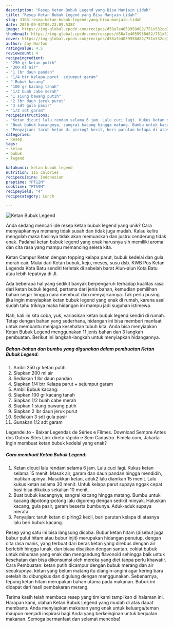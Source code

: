```yaml
---
description: "Resep Ketan Bubuk Legend yang Bisa Manjain Lidah"
title: "Resep Ketan Bubuk Legend yang Bisa Manjain Lidah"
slug: 3163-resep-ketan-bubuk-legend-yang-bisa-manjain-lidah
date: 2020-09-02T06:23:09.538Z
image: https://img-global.cpcdn.com/recipes/d58a7e4059958d82/751x532cq70/ketan-bubuk-legend-foto-resep-utama.jpg
thumbnail: https://img-global.cpcdn.com/recipes/d58a7e4059958d82/751x532cq70/ketan-bubuk-legend-foto-resep-utama.jpg
cover: https://img-global.cpcdn.com/recipes/d58a7e4059958d82/751x532cq70/ketan-bubuk-legend-foto-resep-utama.jpg
author: Jay Norton
ratingvalue: 4.5
reviewcount: 4
recipeingredient:
- "250 gr ketan putih"
- "200 ml air"
- "1 lbr daun pandan"
- "1/4 btr Kelapa parut  sejumput garam"
- " Bubuk kacang"
- "100 gr kacang tanah"
- "1/2 buah cabe merah"
- "1 siung bawang putih"
- "2 lbr daun jeruk purut"
- "3 sdt gula pasir"
- "1/2 sdt garam"
recipeinstructions:
- "Ketan dicuci lalu rendam selama 6 jam. Lalu cuci lagi. Kukus ketan selama 15 menit. Masak air, garam dan daun pandan hingga mendidih, matikan apinya. Masukkan ketan, aduk2 lalu diamkan 15 menit. Lalu kukus ketan selama 30 menit. Untuk kelapa parut supaya nggak cepat basi bisa dikukus sekalian 10 menit."
- "Buat bubuk kacangnya, sangrai kacang hingga matang. Bumbu untuk kacang dipotong-potong lalu digoreng dengan sedikit minyak. Haluskan kacang, gula pasir, garam beserta bumbunya. Aduk-aduk supaya merata."
- "Penyajian: taruh ketan di piring2 kecil, beri parutan kelapa di atasnya lalu beri bubuk kacang."
categories:
- Resep
tags:
- ketan
- bubuk
- legend

katakunci: ketan bubuk legend 
nutrition: 115 calories
recipecuisine: Indonesian
preptime: "PT12M"
cooktime: "PT59M"
recipeyield: "4"
recipecategory: Lunch

---
```



![Ketan Bubuk Legend](https://img-global.cpcdn.com/recipes/d58a7e4059958d82/751x532cq70/ketan-bubuk-legend-foto-resep-utama.jpg)

Anda sedang mencari ide resep ketan bubuk legend yang unik? Cara menyiapkannya memang tidak susah dan tidak juga mudah. Kalau keliru mengolah maka hasilnya tidak akan memuaskan dan justru cenderung tidak enak. Padahal ketan bubuk legend yang enak harusnya sih memiliki aroma dan cita rasa yang mampu memancing selera kita.

Ketan Campur Ketan dengan topping kelapa parut, bubuk kedelai dan gula merah cair. Mulai dari Ketan bubuk, keju, meses, susu dsb. KWB Pos Ketan Legenda Kota Batu sendiri terletak di sebelah barat Alun-alun Kota Batu atau lebih tepatnya di Jl.

Ada beberapa hal yang sedikit banyak berpengaruh terhadap kualitas rasa dari ketan bubuk legend, pertama dari jenis bahan, kemudian pemilihan bahan segar hingga cara membuat dan menyajikannya. Tak perlu pusing jika ingin menyiapkan ketan bubuk legend yang enak di rumah, karena asal sudah tahu triknya maka hidangan ini mampu jadi suguhan istimewa.


Nah, kali ini kita coba, yuk, variasikan ketan bubuk legend sendiri di rumah. Tetap dengan bahan yang sederhana, hidangan ini bisa memberi manfaat untuk membantu menjaga kesehatan tubuh kita. Anda bisa menyiapkan Ketan Bubuk Legend menggunakan 11 jenis bahan dan 3 langkah pembuatan. Berikut ini langkah-langkah untuk menyiapkan hidangannya.

<!--inarticleads1-->

##### Bahan-bahan dan bumbu yang digunakan dalam pembuatan Ketan Bubuk Legend:

1. Ambil 250 gr ketan putih
1. Siapkan 200 ml air
1. Sediakan 1 lbr daun pandan
1. Siapkan 1/4 btr Kelapa parut + sejumput garam
1. Ambil  Bubuk kacang:
1. Siapkan 100 gr kacang tanah
1. Siapkan 1/2 buah cabe merah
1. Siapkan 1 siung bawang putih
1. Siapkan 2 lbr daun jeruk purut
1. Sediakan 3 sdt gula pasir
1. Gunakan 1/2 sdt garam


Legendei.to - Baixar Legendas de Séries e Filmes. Download Sempre Antes dos Outros Sites Link direto rápido e Sem Cadastro. Fimela.com, Jakarta Ingin membuat ketan bubuk kedelai yang enak? 

<!--inarticleads2-->

##### Cara membuat Ketan Bubuk Legend:

1. Ketan dicuci lalu rendam selama 6 jam. Lalu cuci lagi. Kukus ketan selama 15 menit. Masak air, garam dan daun pandan hingga mendidih, matikan apinya. Masukkan ketan, aduk2 lalu diamkan 15 menit. Lalu kukus ketan selama 30 menit. Untuk kelapa parut supaya nggak cepat basi bisa dikukus sekalian 10 menit.
1. Buat bubuk kacangnya, sangrai kacang hingga matang. Bumbu untuk kacang dipotong-potong lalu digoreng dengan sedikit minyak. Haluskan kacang, gula pasir, garam beserta bumbunya. Aduk-aduk supaya merata.
1. Penyajian: taruh ketan di piring2 kecil, beri parutan kelapa di atasnya lalu beri bubuk kacang.


Resep yang satu ini bisa langsung dicoba. Bubur ketan hitam (disebut juga bubur pulut hitam atau bubur injit) merupakan hidangan penutup, dengan cita rasa manis, yang terbuat dari beras ketan yang direbus dengan air berlebih hingga lunak, dan biasa disajikan dengan santan. coklat bubuk untuk minuman yang enak dan mengandung flavonoid sehingga baik untuk kesehatan dan bisa dikonsumsi oleh mereka yang diet tanpa perlu khawatir. Cara Pembuatan: ketan putih dicampur dengan bubuk merang dan air secukupnya. ketan yang belum matang itu diangin-angini agar kering baru setelah itu dibungkus dan digulung dengan menggunakan. Sebenarnya, tepung ketan hitam merupakan bahan utama pada makanan. Bubuk ini didapat dari hasil pembakaran merang. 

Terima kasih telah membaca resep yang tim kami tampilkan di halaman ini. Harapan kami, olahan Ketan Bubuk Legend yang mudah di atas dapat membantu Anda menyiapkan makanan yang enak untuk keluarga/teman maupun menjadi inspirasi bagi Anda yang berkeinginan untuk berjualan makanan. Semoga bermanfaat dan selamat mencoba!
